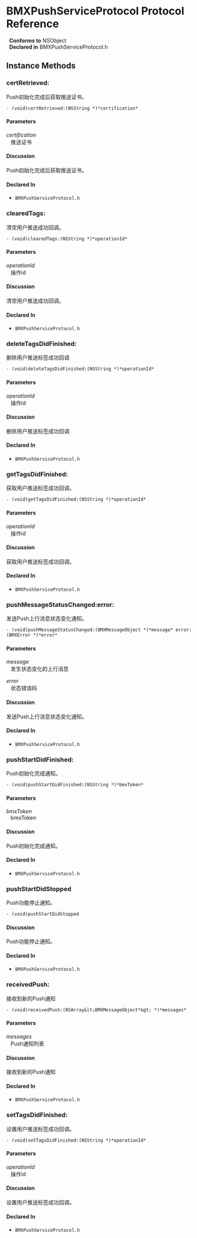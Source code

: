 # BMXPushServiceProtocol Protocol Reference

&nbsp;&nbsp;**Conforms to** NSObject  
&nbsp;&nbsp;**Declared in** BMXPushServiceProtocol.h  

## Instance Methods

<a name="//api/name/certRetrieved:" title="certRetrieved:"></a>
### certRetrieved:

Push初始化完成后获取推送证书。

`- (void)certRetrieved:(NSString *)*certification*`

#### Parameters

*certification*  
&nbsp;&nbsp;&nbsp;推送证书  

#### Discussion
Push初始化完成后获取推送证书。

#### Declared In
* `BMXPushServiceProtocol.h`

<a name="//api/name/clearedTags:" title="clearedTags:"></a>
### clearedTags:

清空用户推送成功回调。

`- (void)clearedTags:(NSString *)*operationId*`

#### Parameters

*operationId*  
&nbsp;&nbsp;&nbsp;操作id  

#### Discussion
清空用户推送成功回调。

#### Declared In
* `BMXPushServiceProtocol.h`

<a name="//api/name/deleteTagsDidFinished:" title="deleteTagsDidFinished:"></a>
### deleteTagsDidFinished:

删除用户推送标签成功回调

`- (void)deleteTagsDidFinished:(NSString *)*operationId*`

#### Parameters

*operationId*  
&nbsp;&nbsp;&nbsp;操作id  

#### Discussion
删除用户推送标签成功回调

#### Declared In
* `BMXPushServiceProtocol.h`

<a name="//api/name/getTagsDidFinished:" title="getTagsDidFinished:"></a>
### getTagsDidFinished:

获取用户推送标签成功回调。

`- (void)getTagsDidFinished:(NSString *)*operationId*`

#### Parameters

*operationId*  
&nbsp;&nbsp;&nbsp;操作id  

#### Discussion
获取用户推送标签成功回调。

#### Declared In
* `BMXPushServiceProtocol.h`

<a name="//api/name/pushMessageStatusChanged:error:" title="pushMessageStatusChanged:error:"></a>
### pushMessageStatusChanged:error:

发送Push上行消息状态变化通知。

`- (void)pushMessageStatusChanged:(BMXMessageObject *)*message* error:(BMXError *)*error*`

#### Parameters

*message*  
&nbsp;&nbsp;&nbsp;发生状态变化的上行消息  

*error*  
&nbsp;&nbsp;&nbsp;状态错误码  

#### Discussion
发送Push上行消息状态变化通知。

#### Declared In
* `BMXPushServiceProtocol.h`

<a name="//api/name/pushStartDidFinished:" title="pushStartDidFinished:"></a>
### pushStartDidFinished:

Push初始化完成通知。

`- (void)pushStartDidFinished:(NSString *)*bmxToken*`

#### Parameters

*bmxToken*  
&nbsp;&nbsp;&nbsp;bmxToken  

#### Discussion
Push初始化完成通知。

#### Declared In
* `BMXPushServiceProtocol.h`

<a name="//api/name/pushStartDidStopped" title="pushStartDidStopped"></a>
### pushStartDidStopped

Push功能停止通知。

`- (void)pushStartDidStopped`

#### Discussion
Push功能停止通知。

#### Declared In
* `BMXPushServiceProtocol.h`

<a name="//api/name/receivedPush:" title="receivedPush:"></a>
### receivedPush:

接收到新的Push通知

`- (void)receivedPush:(NSArray&lt;BMXMessageObject*&gt; *)*messages*`

#### Parameters

*messages*  
&nbsp;&nbsp;&nbsp;Push通知列表  

#### Discussion
接收到新的Push通知

#### Declared In
* `BMXPushServiceProtocol.h`

<a name="//api/name/setTagsDidFinished:" title="setTagsDidFinished:"></a>
### setTagsDidFinished:

设置用户推送标签成功回调。

`- (void)setTagsDidFinished:(NSString *)*operationId*`

#### Parameters

*operationId*  
&nbsp;&nbsp;&nbsp;操作id  

#### Discussion
设置用户推送标签成功回调。

#### Declared In
* `BMXPushServiceProtocol.h`

